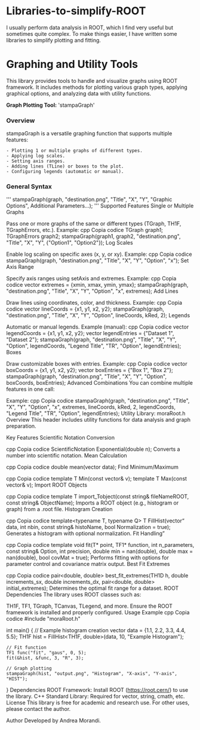 # Libraries-to-simplify-ROOT
I usually perform data analysis in ROOT, which I find very useful but sometimes quite complex. To make things easier, I have written some libraries to simplify plotting and fitting.

# Graphing and Utility Tools
This library provides tools to handle and visualize graphs using ROOT framework. It includes methods for plotting various graph types, applying graphical options, and analyzing data with utility functions.

**Graph Plotting Tool:** 'stampaGraph'
### Overview
stampaGraph is a versatile graphing function that supports multiple features:

    - Plotting 1 or multiple graphs of different types.
    - Applying log scales.
    - Setting axis ranges.
    - Adding lines (TLine) or boxes to the plot.
    - Configuring legends (automatic or manual).

### General Syntax
'''
stampaGraph(graph, "destination.png", "Title", "X", "Y", "Graphic Options", Additional Parameters...);
'''
Supported Features
Single or Multiple Graphs

Pass one or more graphs of the same or different types (TGraph, TH1F, TGraphErrors, etc.).
Example:
cpp
Copia codice
TGraph graph1;
TGraphErrors graph2;
stampaGraph(graph1, graph2, "destination.png", "Title", "X", "Y", {"Option1", "Option2"});
Log Scales

Enable log scaling on specific axes (x, y, or xy).
Example:
cpp
Copia codice
stampaGraph(graph, "destination.png", "Title", "X", "Y", "Option", "x");
Set Axis Range

Specify axis ranges using setAxis and extremes.
Example:
cpp
Copia codice
vector<double> extremes = {xmin, xmax, ymin, ymax};
stampaGraph(graph, "destination.png", "Title", "X", "Y", "Option", "x", extremes);
Add Lines

Draw lines using coordinates, color, and thickness.
Example:
cpp
Copia codice
vector<double> lineCoords = {x1, y1, x2, y2};
stampaGraph(graph, "destination.png", "Title", "X", "Y", "Option", lineCoords, kRed, 2);
Legends

Automatic or manual legends.
Example (manual):
cpp
Copia codice
vector<double> legendCoords = {x1, y1, x2, y2};
vector<string> legendEntries = {"Dataset 1", "Dataset 2"};
stampaGraph(graph, "destination.png", "Title", "X", "Y", "Option", legendCoords, "Legend Title", "TR", "Option", legendEntries);
Boxes

Draw customizable boxes with entries.
Example:
cpp
Copia codice
vector<double> boxCoords = {x1, y1, x2, y2};
vector<string> boxEntries = {"Box 1", "Box 2"};
stampaGraph(graph, "destination.png", "Title", "X", "Y", "Option", boxCoords, boxEntries);
Advanced Combinations
You can combine multiple features in one call:

Example:
cpp
Copia codice
stampaGraph(graph, "destination.png", "Title", "X", "Y", "Option", "x", extremes, lineCoords, kRed, 2, legendCoords, "Legend Title", "TR", "Option", legendEntries);
Utility Library: moraRoot.h
Overview
This header includes utility functions for data analysis and graph preparation.

Key Features
Scientific Notation Conversion

cpp
Copia codice
ScientificNotation Exponential(double n);
Converts a number into scientific notation.
Mean Calculation

cpp
Copia codice
double mean(vector<double> data);
Find Minimum/Maximum

cpp
Copia codice
template<typename T> T Min(const vector<T>& v);
template<typename T> T Max(const vector<T>& v);
Import ROOT Objects

cpp
Copia codice
template<typename T> T import_Tobject(const string& fileNameROOT, const string& ObjectName);
Imports a ROOT object (e.g., histogram or graph) from a .root file.
Histogram Creation

cpp
Copia codice
template<typename T, typename Q>
T FillHist(vector<Q> data, int nbin, const string& histoName, bool Normalization = true);
Generates a histogram with optional normalization.
Fit Handling

cpp
Copia codice
template<typename T>
void fit(T* point, TF1* function, int n_parameters, const string& Option, int precision, double min = nan(double), double max = nan(double), bool covMat = true);
Performs fitting with options for parameter control and covariance matrix output.
Best Fit Extremes

cpp
Copia codice
pair<double, double> best_fit_extremes(TH1D h, double increments_sx, double increments_dx, pair<double, double> initial_extremes);
Determines the optimal fit range for a dataset.
ROOT Dependencies
The library uses ROOT classes such as:

TH1F, TF1, TGraph, TCanvas, TLegend, and more. Ensure the ROOT framework is installed and properly configured.
Usage Example
cpp
Copia codice
#include "moraRoot.h"

int main() {
    // Example histogram creation
    vector<double> data = {1.1, 2.2, 3.3, 4.4, 5.5};
    TH1F hist = FillHist<TH1F, double>(data, 10, "Example Histogram");

    // Fit function
    TF1 func("fit", "gaus", 0, 5);
    fit(&hist, &func, 3, "R", 3);

    // Graph plotting
    stampaGraph(hist, "output.png", "Histogram", "X-axis", "Y-axis", "HIST");
}
Dependencies
ROOT Framework: Install ROOT (https://root.cern/) to use the library.
C++ Standard Library: Required for vector, string, cmath, etc.
License
This library is free for academic and research use. For other uses, please contact the author.

Author
Developed by Andrea Morandi.
